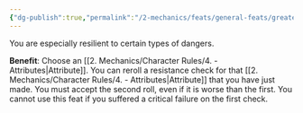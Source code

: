```yaml
---
{"dg-publish":true,"permalink":"/2-mechanics/feats/general-feats/greater-resistance/"}
---
```


You are especially resilient to certain types of dangers.

**Benefit**: Choose an [[2. Mechanics/Character Rules/4. - Attributes\|Attribute]]. You can reroll a resistance check for that [[2. Mechanics/Character Rules/4. - Attributes\|Attribute]] that you have just made. You must accept the second roll, even if it is worse than the first. You cannot use this feat if you suffered a critical failure on the first check.